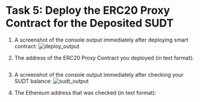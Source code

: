 # Task 5: Deploy the ERC20 Proxy Contract for the Deposited SUDT

1) A screenshot of the console output immediately after deploying smart contract:
![deploy_output]()

2) The address of the ERC20 Proxy Contract you deployed (in text format):
```

```
3) A screenshot of the console output immediately after checking your SUDT balance:
![sudt_output]()

4) The Ethereum address that was checked (in text format):
```

```
